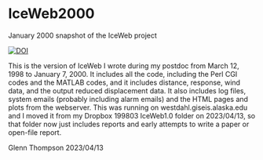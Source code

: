 # IceWeb2000
January 2000 snapshot of the IceWeb project

<a href="https://zenodo.org/badge/latestdoi/627494213"><img src="https://zenodo.org/badge/627494213.svg" alt="DOI"></a>

This is the version of IceWeb I wrote during my postdoc from March 12, 1998 to January 7, 2000. It includes all the code, including the Perl CGI codes and the MATLAB codes, and it includes distance, response, wind data, and the output reduced displacement data. It also includes log files, system emails (probably including alarm emails) and the HTML pages and plots from the webserver. This was running on westdahl.giseis.alaska.edu and I moved it from my Dropbox 199803 IceWeb1.0 folder on 2023/04/13, so that folder now just includes reports and early attempts to write a paper or open-file report.



Glenn Thompson 2023/04/13
